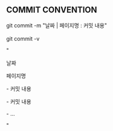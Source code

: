 ## COMMIT CONVENTION

<div>git commit -m "날짜 | 페이지명 : 커밋 내용"</div>
<br/>
<div>git commit -v</div>
<p>"</p>
<p>날짜</p>
<p>페이지명</p>
<p>- 커밋 내용</p>
<p>- 커밋 내용</p>
<p>- ...</p>
<p>"</p>
